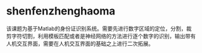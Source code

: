 # shenfenzhenghaoma
该课题为基于Matlab的身份证识别系统。需要先进行数字区域的定位，分割，裁剪字符切割，利用模板匹配或者是神经网络的方法进行逐个数字的识别，输出带有人机交互界面，需要在人机交互界面的基础之上进行二次拓展。
